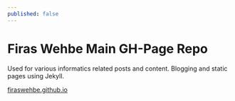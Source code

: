 ```yaml
---
published: false
---
```


# Firas Wehbe Main GH-Page Repo

Used for various informatics related posts and content. Blogging and static
pages using Jekyll.

[firaswehbe.github.io](http://firaswehbe.github.io)
